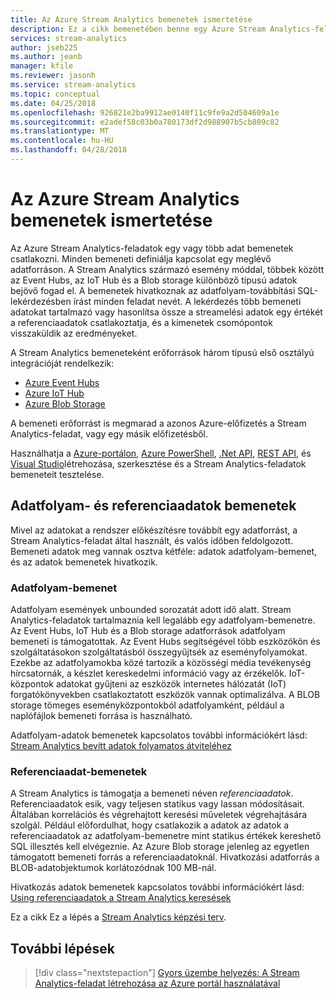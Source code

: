 ```yaml
---
title: Az Azure Stream Analytics bemenetek ismertetése
description: Ez a cikk bemenetében benne egy Azure Stream Analytics-feladat, referenciaadat-bemenetek adatfolyam bemenete összehasonlításával fogalma ismertetik.
services: stream-analytics
author: jseb225
ms.author: jeanb
manager: kfile
ms.reviewer: jasonh
ms.service: stream-analytics
ms.topic: conceptual
ms.date: 04/25/2018
ms.openlocfilehash: 926821e2ba9912ae0140f11c9fe9a2d504609a1e
ms.sourcegitcommit: e2adef58c03b0a780173df2d988907b5cb809c82
ms.translationtype: MT
ms.contentlocale: hu-HU
ms.lasthandoff: 04/28/2018
---
```

# <a name="understand-inputs-for-azure-stream-analytics"></a>Az Azure Stream Analytics bemenetek ismertetése

Az Azure Stream Analytics-feladatok egy vagy több adat bemenetek csatlakozni. Minden bemeneti definiálja kapcsolat egy meglévő adatforráson. A Stream Analytics származó esemény móddal, többek között az Event Hubs, az IoT Hub és a Blob storage különböző típusú adatok bejövő fogad el. A bemenetek hivatkoznak az adatfolyam-továbbítási SQL-lekérdezésben írást minden feladat nevét. A lekérdezés több bemeneti adatokat tartalmazó vagy hasonlítsa össze a streamelési adatok egy értékét a referenciaadatok csatlakoztatja, és a kimenetek csomópontok visszaküldik az eredményeket. 

A Stream Analytics bemeneteként erőforrások három típusú első osztályú integrációját rendelkezik:
- [Azure Event Hubs](https://azure.microsoft.com/services/event-hubs/)
- [Azure IoT Hub](https://azure.microsoft.com/services/iot-hub/) 
- [Azure Blob Storage](https://azure.microsoft.com/services/storage/blobs/) 

A bemeneti erőforrást is megmarad a azonos Azure-előfizetés a Stream Analytics-feladat, vagy egy másik előfizetésből.

Használhatja a [Azure-portálon](stream-analytics-quick-create-portal.md#configure-input-to-the-job), [Azure PowerShell](https://docs.microsoft.com/powershell/module/azurerm.streamanalytics/New-AzureRmStreamAnalyticsInput), [.Net API](https://docs.microsoft.com/dotnet/api/microsoft.azure.management.streamanalytics.inputsoperationsextensions), [REST API](https://docs.microsoft.com/rest/api/streamanalytics/stream-analytics-input), és [Visual Studio](stream-analytics-tools-for-visual-studio.md)létrehozása, szerkesztése és a Stream Analytics-feladatok bemeneteit tesztelése.

## <a name="stream-and-reference-inputs"></a>Adatfolyam- és referenciaadatok bemenetek
Mivel az adatokat a rendszer előkészítésre továbbít egy adatforrást, a Stream Analytics-feladat által használt, és valós időben feldolgozott. Bemeneti adatok meg vannak osztva kétféle: adatok adatfolyam-bemenet, és az adatok bemenetek hivatkozik.

### <a name="data-stream-input"></a>Adatfolyam-bemenet
Adatfolyam események unbounded sorozatát adott idő alatt. Stream Analytics-feladatok tartalmaznia kell legalább egy adatfolyam-bemenetre. Az Event Hubs, IoT Hub és a Blob storage adatforrások adatfolyam bemeneti is támogatottak. Az Event Hubs segítségével több eszközökön és szolgáltatásokon szolgáltatásból összegyűjtsék az eseményfolyamokat. Ezekbe az adatfolyamokba közé tartozik a közösségi média tevékenység hírcsatornák, a készlet kereskedelmi információ vagy az érzékelők. IoT-központok adatokat gyűjteni az eszközök internetes hálózatát (IoT) forgatókönyvekben csatlakoztatott eszközök vannak optimalizálva.  A BLOB storage tömeges eseményközpontokból adatfolyamként, például a naplófájlok bemeneti forrása is használható.  

Adatfolyam-adatok bemenetek kapcsolatos további információkért lásd: [Stream Analytics bevitt adatok folyamatos átviteléhez](stream-analytics-define-inputs.md)

### <a name="reference-data-input"></a>Referenciaadat-bemenetek
A Stream Analytics is támogatja a bemeneti néven *referenciaadatok*. Referenciaadatok esik, vagy teljesen statikus vagy lassan módosításait. Általában korrelációs és végrehajtott keresési műveletek végrehajtására szolgál. Például előfordulhat, hogy csatlakozik a adatok az adatok a referenciaadatok az adatfolyam-bemenetre mint statikus értékek kereshető SQL illesztés kell elvégeznie. Az Azure Blob storage jelenleg az egyetlen támogatott bemeneti forrás a referenciaadatoknál. Hivatkozási adatforrás a BLOB-adatobjektumok korlátozódnak 100 MB-nál.

Hivatkozás adatok bemenetek kapcsolatos további információkért lásd: [Using referenciaadatok a Stream Analytics keresések](stream-analytics-use-reference-data.md)

Ez a cikk Ez a lépés a [Stream Analytics képzési terv](/documentation/learning-paths/stream-analytics/).

## <a name="next-steps"></a>További lépések
> [!div class="nextstepaction"]
> [Gyors üzembe helyezés: A Stream Analytics-feladat létrehozása az Azure portál használatával](stream-analytics-quick-create-portal.md)